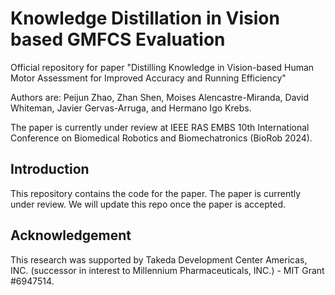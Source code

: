 # Knowledge Distillation in Vision based GMFCS Evaluation

Official repository for paper "Distilling Knowledge in Vision-based Human Motor Assessment for Improved Accuracy and Running Efficiency"

Authors are: Peijun Zhao, Zhan Shen, Moises Alencastre-Miranda, David Whiteman, Javier Gervas-Arruga, and Hermano Igo Krebs.

The paper is currently under review at IEEE RAS EMBS 10th International Conference on Biomedical Robotics and Biomechatronics (BioRob 2024).


## Introduction

This repository contains the code for the paper. The paper is currently under review. We will update this repo once the paper is accepted. 


## Acknowledgement

This research was supported by Takeda Development Center Americas, INC. (successor in interest to Millennium Pharmaceuticals, INC.) - MIT Grant #6947514.

